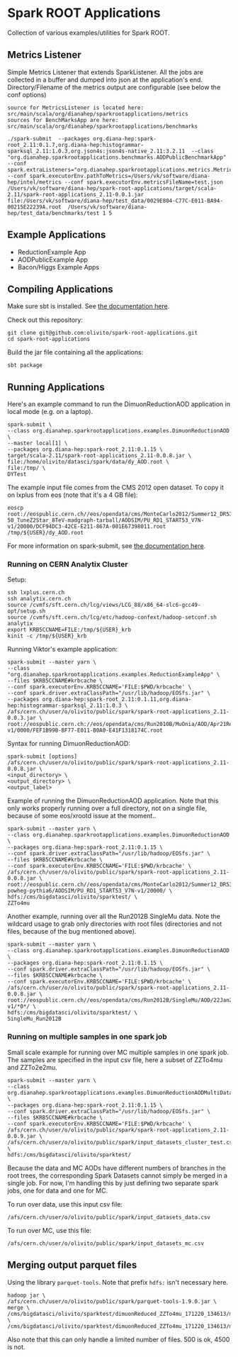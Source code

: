 # Spark ROOT Applications
Collection of various examples/utilities for Spark ROOT.

## Metrics Listener
Simple Metrics Listener that extends SparkListener. All the jobs are collected in a buffer and dumped into json at the application's end.
Directory/Filename of the metrics output are configurable (see below the conf options)

```
source for MetricsListener is located here: src/main/scala/org/dianahep/sparkrootapplications/metrics
sources for BenchMarksApp are here: src/main/scala/org/dianahep/sparkrootapplications/benchmarks

./spark-submit  --packages org.diana-hep:spark-root_2.11:0.1.7,org.diana-hep:histogrammar-sparksql_2.11:1.0.3,org.json4s:json4s-native_2.11:3.2.11  --class "org.dianahep.sparkrootapplications.benchmarks.AODPublicBenchmarkApp"  --conf spark.extraListeners="org.dianahep.sparkrootapplications.metrics.MetricsListener" --conf spark.executorEnv.pathToMetrics=/Users/vk/software/diana-hep/intel/metrics --conf spark.executorEnv.metricsFileName=test.json /Users/vk/software/diana-hep/spark-root-applications/target/scala-2.11/spark-root-applications_2.11-0.0.1.jar  file:/Users/vk/software/diana-hep/test_data/0029E804-C77C-E011-BA94-00215E22239A.root  /Users/vk/software/diana-hep/test_data/benchmarks/test 1 5
```

## Example Applications
- ReductionExample App
- AODPublicExample App
- Bacon/Higgs Example Apps

## Compiling Applications

Make sure sbt is installed.  See [the documentation here](http://www.scala-sbt.org/1.0/docs/Setup.html).

Check out this repository:
```
git clone git@github.com:olivito/spark-root-applications.git
cd spark-root-applications 
```

Build the jar file containing all the applications:
```
sbt package
```

## Running Applications

Here's an example command to run the DimuonReductionAOD application in local mode (e.g. on a laptop).

```
spark-submit \
--class org.dianahep.sparkrootapplications.examples.DimuonReductionAOD \
--master local[1] \
--packages org.diana-hep:spark-root_2.11:0.1.15 \
target/scala-2.11/spark-root-applications_2.11-0.0.8.jar \
file:/home/olivito/datasci/spark/data/dy_AOD.root \
file:/tmp/ \
DYTest
```

The example input file comes from the CMS 2012 open dataset.  To copy it on lxplus from eos (note that it's a 4 GB file):
```
eoscp root://eospublic.cern.ch//eos/opendata/cms/MonteCarlo2012/Summer12_DR53X/DYJetsToLL_M-50_TuneZ2Star_8TeV-madgraph-tarball/AODSIM/PU_RD1_START53_V7N-v1/20000/DCF94DC3-42CE-E211-867A-001E67398011.root /tmp/${USER}/dy_AOD.root
```

For more information on spark-submit, see [the documentation here](https://spark.apache.org/docs/latest/submitting-applications.html).

### Running on CERN Analytix Cluster

Setup:
```
ssh lxplus.cern.ch
ssh analytix.cern.ch
source /cvmfs/sft.cern.ch/lcg/views/LCG_88/x86_64-slc6-gcc49-opt/setup.sh
source /cvmfs/sft.cern.ch/lcg/etc/hadoop-confext/hadoop-setconf.sh analytix
export KRB5CCNAME=FILE:/tmp/${USER}_krb
kinit -c /tmp/${USER}_krb
```

Running Viktor's example application:
```
spark-submit --master yarn \
--class "org.dianahep.sparkrootapplications.examples.ReductionExampleApp" \
--files $KRB5CCNAME#krbcache \
--conf spark.executorEnv.KRB5CCNAME='FILE:$PWD/krbcache' \
--conf spark.driver.extraClassPath="/usr/lib/hadoop/EOSfs.jar" \
--packages org.diana-hep:spark-root_2.11:0.1.11,org.diana-hep:histogrammar-sparksql_2.11:1.0.3 \
/afs/cern.ch/user/o/olivito/public/spark/spark-root-applications_2.11-0.0.3.jar \
root://eospublic.cern.ch://eos/opendata/cms/Run2010B/MuOnia/AOD/Apr21ReReco-v1/0000/FEF1B99B-BF77-E011-B0A0-E41F1318174C.root
```

Syntax for running DimuonReductionAOD:
```
spark-submit [options]
/afs/cern.ch/user/o/olivito/public/spark/spark-root-applications_2.11-0.0.8.jar \
<input_directory> \
<output_directory> \
<output_label>
```

Example of running the DimuonReductionAOD application.  Note that this only works properly running over a full directory, not on a single file, because of some eos/xrootd issue at the moment..
```
spark-submit --master yarn \
--class org.dianahep.sparkrootapplications.examples.DimuonReductionAOD \
--packages org.diana-hep:spark-root_2.11:0.1.15 \
--conf spark.driver.extraClassPath="/usr/lib/hadoop/EOSfs.jar" \
--files $KRB5CCNAME#krbcache \
--conf spark.executorEnv.KRB5CCNAME='FILE:$PWD/krbcache' \
/afs/cern.ch/user/o/olivito/public/spark/spark-root-applications_2.11-0.0.8.jar \
root://eospublic.cern.ch//eos/opendata/cms/MonteCarlo2012/Summer12_DR53X/ZZTo4mu_8TeV-powheg-pythia6/AODSIM/PU_RD1_START53_V7N-v1/20000/ \
hdfs:/cms/bigdatasci/olivito/sparktest/ \
ZZTo4mu
```

Another example, running over all the Run2012B SingleMu data. Note the wildcard usage to grab only directories with root files (directories and not files, because of the bug mentioned above). 
```
spark-submit --master yarn \
--class org.dianahep.sparkrootapplications.examples.DimuonReductionAOD \
--packages org.diana-hep:spark-root_2.11:0.1.15 \
--conf spark.driver.extraClassPath="/usr/lib/hadoop/EOSfs.jar" \
--files $KRB5CCNAME#krbcache \
--conf spark.executorEnv.KRB5CCNAME='FILE:$PWD/krbcache' \
/afs/cern.ch/user/o/olivito/public/spark/spark-root-applications_2.11-0.0.8.jar \
root://eospublic.cern.ch//eos/opendata/cms/Run2012B/SingleMu/AOD/22Jan2013-v1/*0*/ \
hdfs:/cms/bigdatasci/olivito/sparktest/ \
SingleMu_Run2012B
```

### Running on multiple samples in one spark job

Small scale example for running over MC multiple samples in one spark job. The samples are specified in the input csv file, here a subset of ZZTo4mu and ZZTo2e2mu. 
```
spark-submit --master yarn \
--class org.dianahep.sparkrootapplications.examples.DimuonReductionAODMultiDataset \
--packages org.diana-hep:spark-root_2.11:0.1.15 \
--conf spark.driver.extraClassPath="/usr/lib/hadoop/EOSfs.jar" \
--files $KRB5CCNAME#krbcache \
--conf spark.executorEnv.KRB5CCNAME='FILE:$PWD/krbcache' \
/afs/cern.ch/user/o/olivito/public/spark/spark-root-applications_2.11-0.0.9.jar \
/afs/cern.ch/user/o/olivito/public/spark/input_datasets_cluster_test.csv \
hdfs:/cms/bigdatasci/olivito/sparktest/ 
```

Because the data and MC AODs have different numbers of branches in the root trees, the corresponding Spark Datasets cannot simply be merged in a single job.  For now, I'm handling this by just defining two separate spark jobs, one for data and one for MC.

To run over data, use this input csv file:
```
/afs/cern.ch/user/o/olivito/public/spark/input_datasets_data.csv
```

To run over MC, use this file:
```
/afs/cern.ch/user/o/olivito/public/spark/input_datasets_mc.csv

```

## Merging output parquet files

Using the library `parquet-tools`. Note that prefix `hdfs:` isn't necessary here.
```
hadoop jar \
/afs/cern.ch/user/o/olivito/public/spark/parquet-tools-1.9.0.jar \
merge \
/cms/bigdatasci/olivito/sparktest/dimuonReduced_ZZTo4mu_171220_134613/mll.parquet/ \
/cms/bigdatasci/olivito/sparktest/dimuonReduced_ZZTo4mu_171220_134613/mll_merged.parquet/merged.parquet
```

Also note that this can only handle a limited number of files.  500 is ok, 4500 is not.